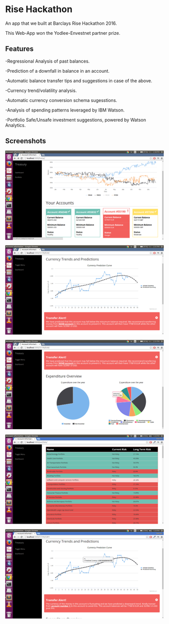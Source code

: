 # Rise Hackathon

An app that we built at Barclays Rise Hackathon 2016.

This Web-App won the Yodlee-Envestnet partner prize.

## Features

-Regressional Analysis of past balances.

-Prediction of a downfall in balance in an account.

-Automatic balance transfer tips and suggestions in case of the above.

-Currency trend/volatility analysis.

-Automatic currency conversion schema sugesstions.

-Analysis of spending patterns leveraged by IBM Watson. 

-Portfolio Safe/Unsafe investment suggestions, powered by Watson Analytics.

## Screenshots

![Screenshot](screenshots/hack1.png)

![Screenshot](screenshots/hack2.png)

![Screenshot](screenshots/hack3.png)

![Screenshot](screenshots/hack4.png)

![Screenshot](screenshots/hack5.png)
